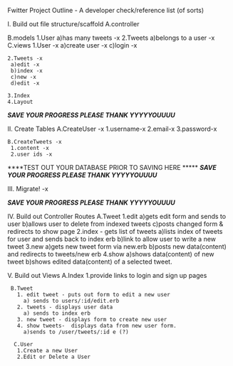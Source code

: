 Fwitter Project Outline -  A developer check/reference list (of sorts)


I. Build out file structure/scaffold
   A.controller 
     
   B.models
    1.User 
      a)has many tweets -x
    2.Tweets 
      a)belongs to a user -x       
   C.views
    1.User  -x
     a)create user -x
     c)login -x
    
    2.Tweets -x
     a)edit -x
     b)index -x
     c)new -x
     d)edit -x

    3.Index
    4.Layout

*****SAVE YOUR PROGRESS PLEASE THANK YYYYYOUUUU*****

II. Create Tables
    A.CreateUser -x
     1.username-x
     2.email-x
     3.password-x
     
    B.CreateTweets -x
     1.content -x
     2.user ids -x

****TEST OUT YOUR DATABASE PRIOR TO SAVING HERE *****
*****SAVE YOUR PROGRESS PLEASE THANK YYYYYOUUUU*****

III. Migrate! -x

*****SAVE YOUR PROGRESS PLEASE THANK YYYYYOUUUU*****

IV. Build out Controller Routes
    A.Tweet
     1.edit 
      a)gets edit form and sends to user
      b)allows user to delete from indexed tweets
      c)posts changed form & redirects to show page
     2.index - gets list of tweets
      a)lists index of tweets for user and sends back to index erb
      b)link to allow user to write a new tweet
     3.new
      a)gets new tweet form via new.erb
      b)posts new data(content) and redirects to tweets/new erb
     4.show
      a)shows data(content) of new tweet
      b)shows edited data(content) of a selected tweet.

 V. Build out Views
     A.Index
       1.provide links to login and sign up pages
     
     B.Tweet
       1. edit tweet - puts out form to edit a new user 
         a) sends to users/:id/edit.erb
       2. tweets - displays user data
         a) sends to index erb
       3. new tweet - displays form to create new user
       4. show tweets-  displays data from new user form. 
         a)sends to /user/tweets/:id e (?)

      C.User
       1.Create a new User
       2.Edit or Delete a User


      

      
    